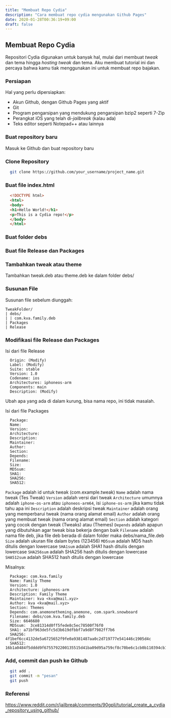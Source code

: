 ```yaml
---
title: "Membuat Repo Cydia"
description: "Cara membuat repo cydia mengunakan Github Pages"
date: 2020-01-28T00:36:19+09:00
draft: false
---
```


## Membuat Repo Cydia

Repositori Cydia digunakan untuk banyak hal, mulai dari membuat *tweak* dan tema hingga *hosting tweak* dan tema. Aku membuat tutorial ini dan percaya bahwa kamu tiak menggunakan ini untuk membuat repo bajakan.

### Persiapan

Hal yang perlu dipersiapkan:
- Akun Github, dengan Github Pages yang aktif
- Git
- Program pengarsipan yang mendukung pengarsipan bzip2 seperti 7-Zip
- Perangkat iOS yang telah di-*jailbreak* (kalau ada)
- Teks editor seperti Notepad++ atau lainnya

### Buat repository baru

Masuk ke Github dan buat repository baru

### Clone Repository

```sh 
  git clone https://github.com/your_username/project_name.git
```

### Buat file index.html

```html
  <!DOCTYPE html>
  <html>
  <body>
  <h1>Hello World!</h1>
  <p>This is a Cydia repo!</p>
  </body>
  </html>
```

### Buat folder debs

### Buat file Release dan Packages

### Tambahkan tweak atau theme

Tambahkan tweak.deb atau theme.deb ke dalam folder debs/

### Susunan File

Susunan file sebelum diunggah:
```
TweakFolder/
| debs/
| | com.kva.family.deb
| Packages
| Release
```

### Modifikasi file Release dan Packages

Isi dari file Release
```text
  Origin: (Modify)
  Label: (Modify)
  Suite: stable
  Version: 1.0
  Codename: ios
  Architectures: iphoneos-arm
  Components: main
  Description: (Modify)
```
Ubah apa yang ada di dalam kurung, bisa nama repo, ini tidak masalah.

Isi dari file Packages
```text
  Package: 
  Name: 
  Version: 
  Architecture: 
  Description: 
  Maintainer: 
  Author: 
  Section: 
  Depends: 
  Filename: 
  Size: 
  MD5sum: 
  SHA1: 
  SHA256: 
  SHA512: 
```
`Package` adalah id untuk tweak (com.example.tweak)
`Name` adalah nama tweak (Tes Tweak)
`Version` adalah versi dari tweak
`Architecture` umumnya adalah `iphone-os-arm` atau `iphoneos-arm64`, isi `iphone-os-arm` jika kamu tidak tahu apa ini
`Description` adalah deskripsi tweak
`Maintainer` adalah orang yang memperbarui tweak (nama orang alamat email)
`Author` adalah orang yang membuat tweak (nama orang alamat email)
`Section` adalah kategori yang cocok dengan tweak (Tweaks) atau (Themes)
`Depends` adalah apapun yang dibutuhkan agar tweak bisa bekerja dengan baik
`Filename` adalah nama file deb, jika file deb berada di dalam folder maka debs/nama_file.deb
`Size` adalah ukuran file dalam bytes (123456)
`MD5sum` adalah MD5 hash ditulis dengan lowercase
`SHA1sum` adalah SHA1 hash ditulis dengan lowercase
`SHA256sum` adalah SHA256 hash ditulis dengan lowercase
`SHA512sum` adalah SHA512 hash ditulis dengan lowercase

Misalnya:
```text
  Package: com.kva.family
  Name: Family Theme
  Version: 1.0
  Architecture: iphoneos-arm
  Description: Family Theme
  Maintainer: kva <kva@mail.xyz>
  Author: kva <kva@mail.xyz>
  Section: Themes
  Depends: com.anemonetheming.anemone, com.spark.snowboard
  Filename: debs/com.kva.family.deb
  Size: 6646680
  MD5sum:  3ce81314d0ff5fede8c5ec78500f76f0
  SHA1: a71bf963de5fc5d3b619dfbbf7a9d8f7982ff7b6
  SHA256: 4f1bef6cc4132de5a6725652f9fe0a9381487aa0c2d719777e541446c1905d4c
  SHA512: 16b1a0484f5dddd9f6755792200135515d41ba09d95a759cf8c70be6c1cb0b110394cb1b917c9401ad54ecf9be3e6aab036c5003ebad4a91c8251d0e63feb8dc
```

### Add, commit dan push ke Github

```sh
  git add .
  git commit -m "pesan"
  git push
```


### Referensi
https://www.reddit.com/r/jailbreak/comments/90gpli/tutorial_create_a_cydia_repository_using_github/
